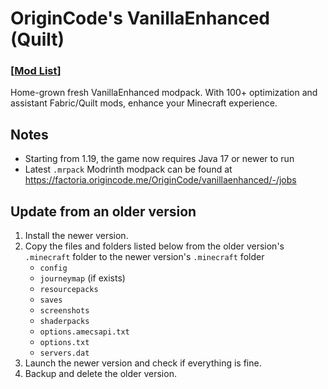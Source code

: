 # OriginCode's VanillaEnhanced (Quilt)

### \[[Mod List](./mods.md)\]

Home-grown fresh VanillaEnhanced modpack. With 100+ optimization and assistant Fabric/Quilt mods, enhance your Minecraft experience.

## Notes

- Starting from 1.19, the game now requires Java 17 or newer to run
- Latest `.mrpack` Modrinth modpack can be found at <https://factoria.origincode.me/OriginCode/vanillaenhanced/-/jobs>

## Update from an older version

1. Install the newer version.
2. Copy the files and folders listed below from the older version's `.minecraft` folder to the newer version's `.minecraft` folder
    - `config`
    - `journeymap` (if exists)
    - `resourcepacks`
    - `saves`
    - `screenshots`
    - `shaderpacks`
    - `options.amecsapi.txt`
    - `options.txt`
    - `servers.dat`
3. Launch the newer version and check if everything is fine.
4. Backup and delete the older version.
